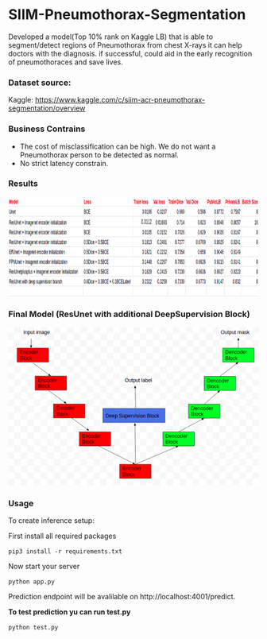 # SIIM-Pneumothorax-Segmentation
Developed a model(Top 10% rank on Kaggle LB) that is able to segment/detect regions of Pneumothorax from chest X-rays it can help doctors with the diagnosis. if successful, could aid in the early recognition of pneumothoraces and save lives.


### Dataset source:
Kaggle: https://www.kaggle.com/c/siim-acr-pneumothorax-segmentation/overview

### Business Contrains
* The cost of misclassification can be high. We do not want a Pneumothorax person to be detected as normal.
* No strict latency constrain.

### Results
<img src="https://github.com/arunm8489/SIIM-Pneumothorax-Segmentation/blob/main/data/results.png" width=800 height=200>

### Final Model (ResUnet with additional DeepSupervision Block)
<img src="https://github.com/arunm8489/SIIM-Pneumothorax-Segmentation/blob/main/data/model.png" width=800 heigh=800>

### Usage
To create inference setup:

First install all required packages
```
pip3 install -r requirements.txt

```
Now start your server
```
python app.py

```

Prediction endpoint will be avalilable on http://localhost:4001/predict. 

**To test prediction yu can run test.py**
```
python test.py

```
